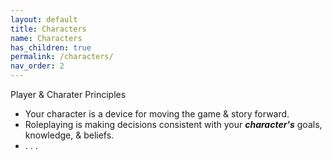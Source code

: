 ```yaml
---
layout: default
title: Characters
name: Characters
has_children: true
permalink: /characters/
nav_order: 2
---
```


Player & Charater Principles
- Your character is a device for moving the game & story forward.
- Roleplaying is making decisions consistent with your ***character's*** goals, knowledge, & beliefs.
-  . . .



